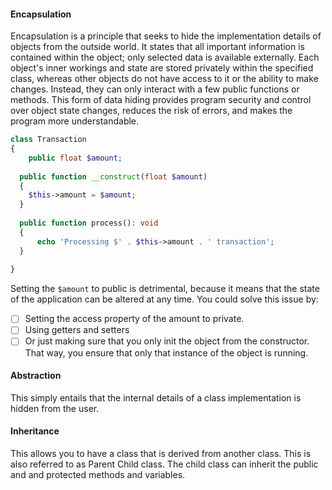 #### Encapsulation
Encapsulation is a principle that seeks to hide the implementation details of objects from the outside world. It states that all important information is contained within the object; only selected data is available externally. Each object's inner workings and state are stored privately within the specified class, whereas other objects do not have access to it or the ability to make changes. Instead, they can only interact with a few public functions or methods. This form of data hiding provides program security and control over object state changes, reduces the risk of errors, and makes the program more understandable.

```php
class Transaction  
{  
    public float $amount;  
  
  public function __construct(float $amount)  
  {  
    $this->amount = $amount;  
  }  
  
  public function process(): void  
  {  
      echo 'Processing $' . $this->amount . ' transaction';  
  }  
  
}
```

Setting the `$amount` to public is detrimental, because it means that the state of the application can be altered at any time. You could solve this issue by:

- [ ] Setting the access property of the amount to private.
- [ ] Using getters and setters
- [ ] Or just making sure that you only init the object from the constructor. That way, you ensure that only that instance of the object is running.

#### Abstraction
This simply entails that the internal details of a class implementation is hidden from the user.

#### Inheritance
This allows you to have a class that is derived from another class. This is also referred to as Parent Child class. The child class can inherit the public and and protected methods and variables.